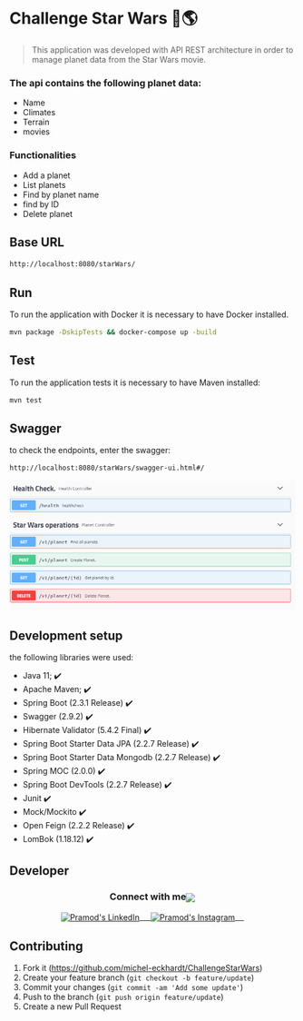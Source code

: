 # Challenge Star Wars 🚀🌎
> This application was developed with API REST architecture in order to manage planet data from the Star Wars movie.

### The api contains the following planet data:

* Name
* Climates
* Terrain
* movies

### Functionalities

* Add a planet
* List planets
* Find by planet name
* find by ID
* Delete planet

## Base URL

```sh
http://localhost:8080/starWars/
```

## Run

To run the application with Docker it is necessary to have Docker installed.

```sh
mvn package -DskipTests && docker-compose up -build
```

## Test

To run the application tests it is necessary to have Maven installed:

```sh
mvn test
```

## Swagger

to check the endpoints, enter the swagger:

```sh
http://localhost:8080/starWars/swagger-ui.html#/
```

![](swagger.png)

## Development setup

the following libraries were used:

-  Java 11; ✔️
-  Apache Maven; ✔️
-  Spring Boot (2.3.1 Release) ✔️
-  Swagger (2.9.2) ✔️
-  Hibernate Validator (5.4.2 Final) ✔️
-  Spring Boot Starter Data JPA (2.2.7 Release) ✔️
-  Spring Boot Starter Data Mongodb (2.2.7 Release) ✔️
-  Spring MOC (2.0.0) ✔️
-  Spring Boot DevTools (2.2.7 Release) ✔️
-  Junit ✔️
-  Mock/Mockito ✔️
-  Open Feign (2.2.2 Release) ✔️
-  LomBok (1.18.12) ✔️

## Developer

<div align="center">
  <h3 align="center">Connect with me<img align="center" src="https://github.com/rajput2107/rajput2107/blob/master/Assets/Handshake.gif" height="33px" /></h3> 
</div>
<p align="center">
 <a href="https://www.linkedin.com/in/michel-eckhardt-026121b1/" target="blank">
  <img align="center" alt="Pramod's LinkedIn" width="30px" src="https://www.vectorlogo.zone/logos/linkedin/linkedin-icon.svg" /> &nbsp; &nbsp;
 </a>
 <a href="https://www.instagram.com/michel_eckhardt/" target="blank">
  <img align="center" alt="Pramod's Instagram" width="30px" src="https://www.vectorlogo.zone/logos/instagram/instagram-icon.svg" /> &nbsp; &nbsp;
 </a>

## Contributing

1. Fork it (<https://github.com/michel-eckhardt/ChallengeStarWars>)
2. Create your feature branch (`git checkout -b feature/update`)
3. Commit your changes (`git commit -am 'Add some update'`)
4. Push to the branch (`git push origin feature/update`)
5. Create a new Pull Request 